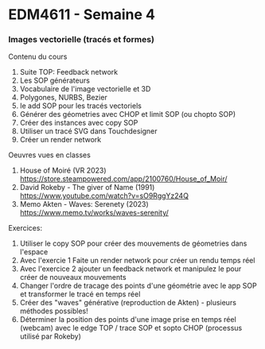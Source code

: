 # EDM4611 - Semaine 4
### Images vectorielle (tracés et formes)

Contenu du cours
1. Suite TOP: Feedback network
2. Les SOP générateurs 
3. Vocabulaire de l'image vectorielle et 3D 
4. Polygones, NURBS, Bezier
5. le add SOP pour les tracés vectoriels 
6. Générer des géometries avec CHOP et limit SOP (ou chopto SOP)
7. Créer des instances avec copy SOP 
8. Utiliser un tracé SVG dans Touchdesigner 
9. Créer un render network 

Oeuvres vues en classes
1. House of Moiré (VR 2023) https://store.steampowered.com/app/2100760/House_of_Moir/
2. David Rokeby - The giver of Name (1991) https://www.youtube.com/watch?v=sO9RggYz24Q
3. Memo Akten - Waves: Serenety (2023) https://www.memo.tv/works/waves-serenity/ 

Exercices: 
1. Utiliser le copy SOP pour créer des mouvements de géometries dans l'espace 
2. Avec l'exercie 1 Faite un render network pour créer un rendu temps réel 
3. Avec l'exercice 2 ajouter un feedback network et manipulez le pour créer de nouveaux mouvements
4. Changer l'ordre de tracage des points d'une géométrie avec le app SOP et transformer le tracé en temps réel 
5. Créer des "waves" générative (reproduction de Akten) - plusieurs méthodes possibles! 
6. Déterminer la position des points d'une image prise en temps réel (webcam) avec le edge TOP / trace SOP et sopto CHOP (processus utilisé par Rokeby) 

